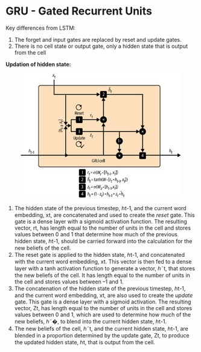# GRU - Gated Recurrent Units

Key differences from LSTM:

1. The forget and input gates are replaced by reset and update gates.
2. There is no cell state or output gate, only a hidden state that is output from the cell

**Updation of hidden state:**

<figure><img src="../../.gitbook/assets/image (9) (1) (2).png" alt=""><figcaption></figcaption></figure>

1. The hidden state of the previous timestep, ℎt-1, and the current word embedding, xt, are concatenated and used to create the _reset_ gate. This gate is a dense layer with a sigmoid activation function. The resulting vector, rt, has length equal to the number of units in the cell and stores values between 0 and 1 that determine how much of the previous hidden state, ℎt-1, should be carried forward into the calculation for the new beliefs of the cell.
2. The reset gate is applied to the hidden state, ℎt-1, and concatenated with the current word embedding, xt. This vector is then fed to a dense layer with a tanh activation function to generate a vector, ℎ˜t, that stores the new beliefs of the cell. It has length equal to the number of units in the cell and stores values between –1 and 1.
3. The concatenation of the hidden state of the previous timestep, ℎt-1, and the current word embedding, xt, are also used to create the _update_ gate. This gate is a dense layer with a sigmoid activation. The resulting vector, Zt, has length equal to the number of units in the cell and stores values between 0 and 1, which are used to determine how much of the new beliefs, ℎ˜�, to blend into the current hidden state, ℎt-1.
4. The new beliefs of the cell, ℎ˜t, and the current hidden state, ℎt-1, are blended in a proportion determined by the update gate, Zt, to produce the updated hidden state, ℎt, that is output from the cell.

